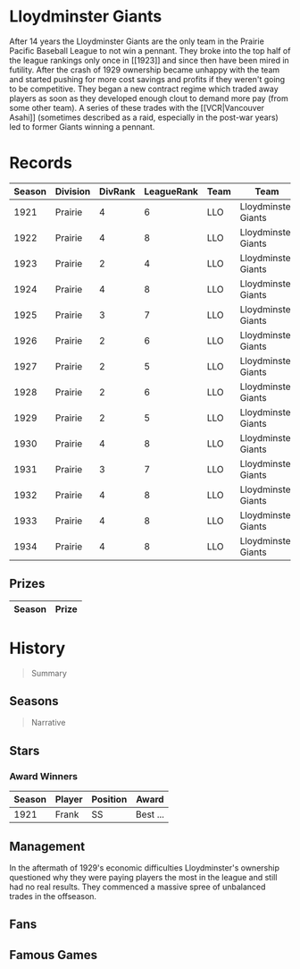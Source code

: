 # Lloydminster Giants

After 14 years the Lloydminster Giants are the only team in the Prairie Pacific Baseball League to not win a pennant. They broke into the top half of the league rankings only once in [[1923]] and since then have been mired in futility. After the crash of 1929 ownership became unhappy with the team and started pushing for more cost savings and profits if they weren't going to be competitive. They began a new contract regime which traded away players as soon as they developed enough clout to demand more pay (from some other team). A series of these trades with the [[VCR|Vancouver Asahi]] (sometimes described as a raid, especially in the post-war years) led to former Giants winning a pennant.


# Records


| Season | Division | DivRank | LeagueRank | Team | Team | Rating | GP | W | L | Win% | RS | RA | pW-L | RDiff | Hits | Pennant | Champion |
|------|---------|---|-----|-------|-----|-----|-----|-----|-------|-----|-----|-------|------|--|---|---|---|
| 1921 | Prairie | 4 | 6 | LLO | Lloydminster Giants | 36.4 | 154 | 56 | 98 | 0.3636363636 | 595 | 733 | 0.40571471 | -138 |  |  | 
| 1922 | Prairie | 4 | 8 | LLO | Lloydminster Giants | 72 | 154 | 43 | 111 | 0.2792207792 | 385 | 538 | 0.3515242607 | -153 |  |  | 
| 1923 | Prairie | 2 | 4 | LLO | Lloydminster Giants | 105.7 | 154 | 73 | 81 | 0.474025974 | 435 | 456 | 0.4784437193 | -21 | 1205 |  | 
| 1924 | Prairie | 4 | 8 | LLO | Lloydminster Giants | 102.4 | 154 | 46 | 108 | 0.2987012987 | 410 | 598 | 0.3338765995 | -188 | 1206 |  | 
| 1925 | Prairie | 3 | 7 | LLO | Lloydminster Giants | 114.4 | 154 | 61 | 93 | 0.3961038961 | 412 | 511 | 0.4027346399 | -99 | 1164 |  | 
| 1926 | Prairie | 2 | 6 | LLO | Lloydminster Giants | 129.6 | 154 | 61 | 93 | 0.3961038961 | 471 | 560 | 0.4214719021 | -89 | 1305 |  | 
| 1927 | Prairie | 2 | 5 | LLO | Lloydminster Giants | 146.4 | 154 | 73 | 81 | 0.474025974 | 458 | 515 | 0.4465414035 | -57 | 1251 |  | 
| 1928 | Prairie | 2 | 6 | LLO | Lloydminster Giants | 153.2 | 154 | 73 | 81 | 0.474025974 | 475 | 522 | 0.4569405274 | -47 | 1204 |  | 
| 1929 | Prairie | 2 | 5 | LLO | Lloydminster Giants | 158.4 | 154 | 81 | 73 | 0.525974026 | 463 | 426 | 0.5380305315 | 37 | 1247 |  | 
| 1930 | Prairie | 4 | 8 | LLO | Lloydminster Giants | 143 | 154 | 52 | 102 | 0.3376623377 | 448 | 661 | 0.3292016892 | -213 | 1422
| 1931 | Prairie | 3 | 7 | LLO | Lloydminster Giants | 153.2 | 154 | 58 | 96 | 0.3766233766 | 478 | 611 | 0.3895415268 | -133 | 1527
| 1932 | Prairie | 4 | 8 | LLO | Lloydminster Giants | 141.8 | 154 | 54 | 100 | 0.3506493506 | 476 | 617 | 0.3834818097 | -141 | 1519
| 1933 | Prairie | 4 | 8 | LLO | Lloydminster Giants | 139.3 | 154 | 48 | 106 | 0.3116883117 | 383 | 571 | 0.3250151996 | -188 | 1377
| 1934 | Prairie | 4 | 8 | LLO | Lloydminster Giants | 125.7 | 154 | 32 | 122 | 0.2077922078 | 400 | 852 | 0.2004149044 | -452 | 1491



## Prizes

| Season | Prize |
|--------|----------|

 

# History

> Summary

## Seasons

> Narrative

## Stars

### Award Winners

| Season | Player   | Position | Award |
|--------|----------|----------|-------|
| 1921 | Frank | SS | Best ... |



## Management

In the aftermath of 1929's economic difficulties Lloydminster's ownership questioned why they were paying players the most in the league and still had no real results. They commenced a massive spree of unbalanced trades in the offseason.

## Fans



## Famous Games

